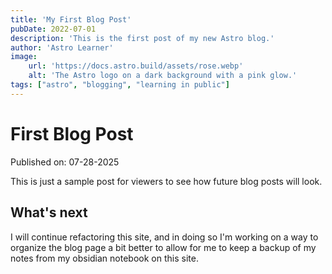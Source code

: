 ```yaml
---
title: 'My First Blog Post'
pubDate: 2022-07-01
description: 'This is the first post of my new Astro blog.'
author: 'Astro Learner'
image:
    url: 'https://docs.astro.build/assets/rose.webp'
    alt: 'The Astro logo on a dark background with a pink glow.'
tags: ["astro", "blogging", "learning in public"]
---
```

# First Blog Post

Published on: 07-28-2025

This is just a sample post for viewers to see how future blog posts will look.


## What's next

I will continue refactoring this site, and in doing so I'm working on a way to organize the blog page a bit better to allow for me to keep a backup of my notes from my obsidian notebook on this site.
